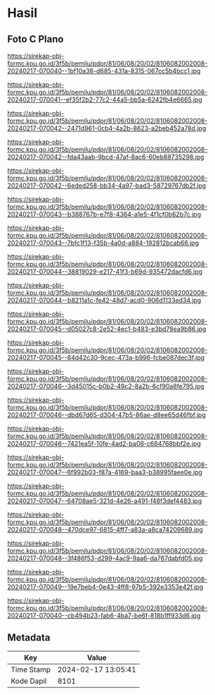 # Hasil

## Foto C Plano

https://sirekap-obj-formc.kpu.go.id/3f5b/pemilu/pdpr/81/06/08/20/02/8106082002008-20240217-070040--1bf10a38-d685-431a-8315-067cc5b4bcc1.jpg

https://sirekap-obj-formc.kpu.go.id/3f5b/pemilu/pdpr/81/06/08/20/02/8106082002008-20240217-070041--ef35f2b2-77c2-44a5-bb5a-6242fb4e6665.jpg

https://sirekap-obj-formc.kpu.go.id/3f5b/pemilu/pdpr/81/06/08/20/02/8106082002008-20240217-070042--2471d961-0cb4-4a2b-8623-a2beb452a78d.jpg

https://sirekap-obj-formc.kpu.go.id/3f5b/pemilu/pdpr/81/06/08/20/02/8106082002008-20240217-070042--fda43aab-9bcd-47af-8ac6-60eb88735298.jpg

https://sirekap-obj-formc.kpu.go.id/3f5b/pemilu/pdpr/81/06/08/20/02/8106082002008-20240217-070042--6eded258-bb34-4a97-bad3-58729767db2f.jpg

https://sirekap-obj-formc.kpu.go.id/3f5b/pemilu/pdpr/81/06/08/20/02/8106082002008-20240217-070043--b388767b-e7f8-4364-a1e5-4f1cf0b62b7c.jpg

https://sirekap-obj-formc.kpu.go.id/3f5b/pemilu/pdpr/81/06/08/20/02/8106082002008-20240217-070043--7bfc1f13-f35b-4a0d-a884-192812bcab66.jpg

https://sirekap-obj-formc.kpu.go.id/3f5b/pemilu/pdpr/81/06/08/20/02/8106082002008-20240217-070044--38819029-e217-41f3-b69d-935472dacfd6.jpg

https://sirekap-obj-formc.kpu.go.id/3f5b/pemilu/pdpr/81/06/08/20/02/8106082002008-20240217-070044--b8211a1c-fe42-48d7-acd0-906d1133ed34.jpg

https://sirekap-obj-formc.kpu.go.id/3f5b/pemilu/pdpr/81/06/08/20/02/8106082002008-20240217-070045--d05027c8-2e52-4ec1-b483-e3bd78ea9b86.jpg

https://sirekap-obj-formc.kpu.go.id/3f5b/pemilu/pdpr/81/06/08/20/02/8106082002008-20240217-070045--84d42c30-9cec-473a-b996-fcbe087dec3f.jpg

https://sirekap-obj-formc.kpu.go.id/3f5b/pemilu/pdpr/81/06/08/20/02/8106082002008-20240217-070046--3d45015c-b0b2-49c2-8a2b-6cf90a8fe795.jpg

https://sirekap-obj-formc.kpu.go.id/3f5b/pemilu/pdpr/81/06/08/20/02/8106082002008-20240217-070046--dbd67d65-d304-47b5-86ae-d8ee65d46fbf.jpg

https://sirekap-obj-formc.kpu.go.id/3f5b/pemilu/pdpr/81/06/08/20/02/8106082002008-20240217-070046--7421ea5f-10fe-4ad2-ba08-c684768bbf2e.jpg

https://sirekap-obj-formc.kpu.go.id/3f5b/pemilu/pdpr/81/06/08/20/02/8106082002008-20240217-070047--6f992b03-f87a-4169-baa3-b38995faee0e.jpg

https://sirekap-obj-formc.kpu.go.id/3f5b/pemilu/pdpr/81/06/08/20/02/8106082002008-20240217-070047--64708ae5-321d-4e26-a491-f48f3def4483.jpg

https://sirekap-obj-formc.kpu.go.id/3f5b/pemilu/pdpr/81/06/08/20/02/8106082002008-20240217-070048--470dce97-6815-4ff7-a83a-a8ca74209689.jpg

https://sirekap-obj-formc.kpu.go.id/3f5b/pemilu/pdpr/81/06/08/20/02/8106082002008-20240217-070048--3f486f53-d299-4ac9-9aa6-da767dabfd05.jpg

https://sirekap-obj-formc.kpu.go.id/3f5b/pemilu/pdpr/81/06/08/20/02/8106082002008-20240217-070049--19e7beb4-0e43-4ff8-97b5-392e3353e42f.jpg

https://sirekap-obj-formc.kpu.go.id/3f5b/pemilu/pdpr/81/06/08/20/02/8106082002008-20240217-070040--cb494b23-fab6-4ba7-be6f-818b1ff933d6.jpg


## Metadata

| Key        | Value               |
| ---------- | ------------------- |
| Time Stamp | 2024-02-17 13:05:41 |
| Kode Dapil | 8101                |



